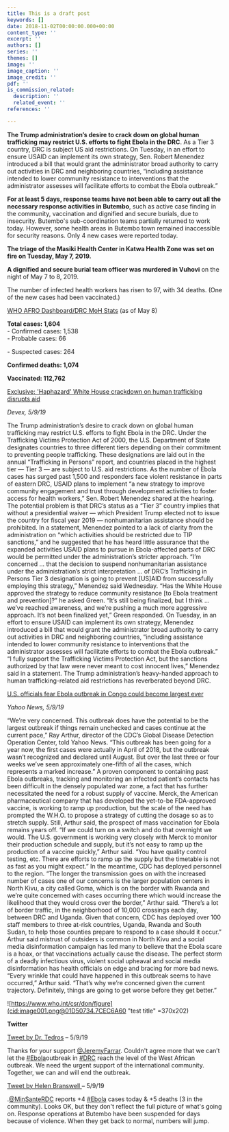 ```yaml
---
title: This is a draft post
keywords: []
date: 2018-11-02T00:00:00.000+00:00
content_type: ''
excerpt: ''
authors: []
series: ''
themes: []
image: ''
image_caption: ''
image_credit: ''
pdf: ''
is_commission_related:
  description: ''
  related_event: ''
references: ''

---
```

**The Trump administration’s desire to crack down on global human trafficking may restrict U.S. efforts to fight Ebola in the DRC**. As a Tier 3 country, DRC is subject US aid restrictions. On Tuesday, in an effort to ensure USAID can implement its own strategy, Sen. Robert Menendez introduced a bill that would grant the administrator broad authority to carry out activities in DRC and neighboring countries, “including assistance intended to lower community resistance to interventions that the administrator assesses will facilitate efforts to combat the Ebola outbreak.”

**For at least 5 days, response teams have not been able to carry out all the necessary response activities in Butembo**, such as active case finding in the community, vaccination and dignified and secure burials, due to insecurity. Butembo's sub-coordination teams partially returned to work today. However, some health areas in Butembo town remained inaccessible for security reasons. Only 4 new cases were reported today.

**The triage of the Masiki Health Center in Katwa Health Zone was set on fire on Tuesday, May 7, 2019.**

**A dignified and secure burial team officer was murdered in Vuhovi** on the night of May 7 to 8, 2019.

The number of infected health workers has risen to 97, with 34 deaths. (One of the new cases had been vaccinated.)

[WHO AFRO Dashboard/DRC MoH Stats](https://urldefense.proofpoint.com/v2/url?u=https-3A__who.maps.arcgis.com_apps_opsdashboard_index.html-23_f9003796864241b99d21474025f3667e&d=DwMGaQ&c=lTFYvTKl9NjBtWucofDMxg&r=k8I-BrdZu4gCu1VexWPukdfLpD5mx6_PYj60xrQ3UE4&m=APzXH1A0ci3UOKsLcwFBQuBAueNP_c8VhRuLAx4sca0&s=K1sqw4SyBwmtzyTkUGcjGPp0tfADqfxJS11yZ3R-UpI&e= "https://urldefense.proofpoint.com/v2/url?u=https-3A__who.maps.arcgis.com_apps_opsdashboard_index.html-23_f9003796864241b99d21474025f3667e&d=DwMGaQ&c=lTFYvTKl9NjBtWucofDMxg&r=k8I-BrdZu4gCu1VexWPukdfLpD5mx6_PYj60xrQ3UE4&m=APzXH1A0ci3UOKsLcwFBQuBAueNP_c8VhRuLAx4sca0&s=K1sqw4SyBwmtzyTkUGcjGPp0tfADqfxJS11yZ3R-UpI&e=") (as of May 8)

**Total cases: 1,604**  
\- Confirmed cases: 1,538  
\- Probable cases: 66

\- Suspected cases: 264

**Confirmed deaths: 1,074**

**Vaccinated: 112,762**

[Exclusive: 'Haphazard' White House crackdown on human trafficking disrupts aid](https://urldefense.proofpoint.com/v2/url?u=https-3A__www.devex.com_news_exclusive-2Dhaphazard-2Dwhite-2Dhouse-2Dcrackdown-2Don-2Dhuman-2Dtrafficking-2Ddisrupts-2Daid-2D94866&d=DwMGaQ&c=lTFYvTKl9NjBtWucofDMxg&r=k8I-BrdZu4gCu1VexWPukdfLpD5mx6_PYj60xrQ3UE4&m=APzXH1A0ci3UOKsLcwFBQuBAueNP_c8VhRuLAx4sca0&s=4usKQMB3ZVhComjhZ_Ptie4qrhLWCTzsIxJ1O8U0hYY&e=)

_Devex, 5/9/19_

The Trump administration’s desire to crack down on global human trafficking may restrict U.S. efforts to fight Ebola in the DRC. Under the Trafficking Victims Protection Act of 2000, the U.S. Department of State designates countries to three different tiers depending on their commitment to preventing people trafficking. These designations are laid out in the annual “Trafficking in Persons” report, and countries placed in the highest tier — Tier 3 — are subject to U.S. aid restrictions. As the number of Ebola cases has surged past 1,500 and responders face violent resistance in parts of eastern DRC, USAID plans to implement “a new strategy to improve community engagement and trust through development activities to foster access for health workers,” Sen. Robert Menendez shared at the hearing. The potential problem is that DRC’s status as a “Tier 3” country implies that without a presidential waiver — which President Trump elected not to issue the country for fiscal year 2019 — nonhumanitarian assistance should be prohibited. In a statement, Menendez pointed to a lack of clarity from the administration on “which activities should be restricted due to TIP sanctions,” and he suggested that he has heard little assurance that the expanded activities USAID plans to pursue in Ebola-affected parts of DRC would be permitted under the administration’s stricter approach. “I’m concerned ... that the decision to suspend nonhumanitarian assistance under the administration’s strict interpretation … of DRC’s Trafficking in Persons Tier 3 designation is going to prevent \[US\]AID from successfully employing this strategy,” Menendez said Wednesday. “Has the White House approved the strategy to reduce community resistance \[to Ebola treatment and prevention\]?” he asked Green. “It’s still being finalized, but I think … we’ve reached awareness, and we’re pushing a much more aggressive approach. It’s not been finalized yet,” Green responded. On Tuesday, in an effort to ensure USAID can implement its own strategy, Menendez introduced a bill that would grant the administrator broad authority to carry out activities in DRC and neighboring countries, “including assistance intended to lower community resistance to interventions that the administrator assesses will facilitate efforts to combat the Ebola outbreak.” “I fully support the Trafficking Victims Protection Act, but the sanctions authorized by that law were never meant to cost innocent lives,” Menendez said in a statement. The Trump administration’s heavy-handed approach to human trafficking-related aid restrictions has reverberated beyond DRC.

[U.S. officials fear Ebola outbreak in Congo could become largest ever](https://urldefense.proofpoint.com/v2/url?u=https-3A__news.yahoo.com_us-2Dofficials-2Dfear-2Debola-2Doutbreak-2Din-2Dcongo-2Dcould-2Dbecome-2Dlargest-2Dever-2D203503940.html-3Fsoc-5Fsrc-3Dhl-2Dviewer-26soc-5Ftrk-3Dtw&d=DwMGaQ&c=lTFYvTKl9NjBtWucofDMxg&r=k8I-BrdZu4gCu1VexWPukdfLpD5mx6_PYj60xrQ3UE4&m=APzXH1A0ci3UOKsLcwFBQuBAueNP_c8VhRuLAx4sca0&s=rvmBvRLWkV_7aJ8GG5zrjSigIk2nJZL2prOZxm2NJqA&e= "https://urldefense.proofpoint.com/v2/url?u=https-3A__news.yahoo.com_us-2Dofficials-2Dfear-2Debola-2Doutbreak-2Din-2Dcongo-2Dcould-2Dbecome-2Dlargest-2Dever-2D203503940.html-3Fsoc-5Fsrc-3Dhl-2Dviewer-26soc-5Ftrk-3Dtw&d=DwMGaQ&c=lTFYvTKl9NjBtWucofDMxg&r=k8I-BrdZu4gCu1VexWPukdfLpD5mx6_PYj60xrQ3UE4&m=APzXH1A0ci3UOKsLcwFBQuBAueNP_c8VhRuLAx4sca0&s=rvmBvRLWkV_7aJ8GG5zrjSigIk2nJZL2prOZxm2NJqA&e=")

_Yahoo News, 5/9/19_

“We’re very concerned. This outbreak does have the potential to be the largest outbreak if things remain unchecked and cases continue at the current pace,” Ray Arthur, director of the CDC’s Global Disease Detection Operation Center, told Yahoo News. “This outbreak has been going for a year now, the first cases were actually in April of 2018, but the outbreak wasn’t recognized and declared until August. But over the last three or four weeks we’ve seen approximately one-fifth of all the cases, which represents a marked increase.” A proven component to containing past Ebola outbreaks, tracking and monitoring an infected patient’s contacts has been difficult in the densely populated war zone, a fact that has further necessitated the need for a robust supply of vaccine. Merck, the American pharmaceutical company that has developed the yet-to-be FDA-approved vaccine, is working to ramp up production, but the scale of the need has prompted the W.H.O. to propose a strategy of cutting the dosage so as to stretch supply. Still, Arthur said, the prospect of mass vaccination for Ebola remains years off. “If we could turn on a switch and do that overnight we would. The U.S. government is working very closely with Merck to monitor their production schedule and supply, but it’s not easy to ramp up the production of a vaccine quickly,” Arthur said. “You have quality control testing, etc. There are efforts to ramp up the supply but the timetable is not as fast as you might expect.” In the meantime, CDC has deployed personnel to the region. “The longer the transmission goes on with the increased number of cases one of our concerns is the larger population centers in North Kivu, a city called Goma, which is on the border with Rwanda and we’re quite concerned with cases occurring there which would increase the likelihood that they would cross over the border,” Arthur said. “There’s a lot of border traffic, in the neighborhood of 10,000 crossings each day, between DRC and Uganda. Given that concern, CDC has deployed over 100 staff members to three at-risk countries, Uganda, Rwanda and South Sudan, to help those counties prepare to respond to a case should it occur.” Arthur said mistrust of outsiders is common in North Kivu and a social media disinformation campaign has led many to believe that the Ebola scare is a hoax, or that vaccinations actually cause the disease. The perfect storm of a deadly infectious virus, violent social upheaval and social media disinformation has health officials on edge and bracing for more bad news. “Every wrinkle that could have happened in this outbreak seems to have occurred,” Arthur said. “That’s why we’re concerned given the current trajectory. Definitely, things are going to get worse before they get better.”

![https://www.who.int/csr/don/figure](cid:image001.png@01D50734.7CEC6A60 "test title" =370x202)

**Twitter**

[Tweet by Dr. Tedros](https://urldefense.proofpoint.com/v2/url?u=https-3A__twitter.com_DrTedros_status_1126476101679710208&d=DwMGaQ&c=lTFYvTKl9NjBtWucofDMxg&r=k8I-BrdZu4gCu1VexWPukdfLpD5mx6_PYj60xrQ3UE4&m=APzXH1A0ci3UOKsLcwFBQuBAueNP_c8VhRuLAx4sca0&s=5dHs5htUu6GcT9pMnsnNKkED2oxAUKjMIhrSbupbCW8&e=) – 5/9/19

Thanks for your support [@JeremyFarrar](https://urldefense.proofpoint.com/v2/url?u=https-3A__twitter.com_JeremyFarrar&d=DwMGaQ&c=lTFYvTKl9NjBtWucofDMxg&r=k8I-BrdZu4gCu1VexWPukdfLpD5mx6_PYj60xrQ3UE4&m=APzXH1A0ci3UOKsLcwFBQuBAueNP_c8VhRuLAx4sca0&s=iizx0k22plUUJSfZUVx0AeffyEC47OKGB6keJOVW7Xw&e= "https://urldefense.proofpoint.com/v2/url?u=https-3A__twitter.com_JeremyFarrar&d=DwMGaQ&c=lTFYvTKl9NjBtWucofDMxg&r=k8I-BrdZu4gCu1VexWPukdfLpD5mx6_PYj60xrQ3UE4&m=APzXH1A0ci3UOKsLcwFBQuBAueNP_c8VhRuLAx4sca0&s=iizx0k22plUUJSfZUVx0AeffyEC47OKGB6keJOVW7Xw&e="). Couldn't agree more that we can’t let the [#Ebola](https://urldefense.proofpoint.com/v2/url?u=https-3A__twitter.com_hashtag_Ebola-3Fsrc-3Dhash&d=DwMGaQ&c=lTFYvTKl9NjBtWucofDMxg&r=k8I-BrdZu4gCu1VexWPukdfLpD5mx6_PYj60xrQ3UE4&m=APzXH1A0ci3UOKsLcwFBQuBAueNP_c8VhRuLAx4sca0&s=hjVuogaLYJdB7wxX5Ush4nZfklWYV84i-nvNNcpcQ-g&e=)outbreak in [#DRC](https://urldefense.proofpoint.com/v2/url?u=https-3A__twitter.com_hashtag_DRC-3Fsrc-3Dhash&d=DwMGaQ&c=lTFYvTKl9NjBtWucofDMxg&r=k8I-BrdZu4gCu1VexWPukdfLpD5mx6_PYj60xrQ3UE4&m=APzXH1A0ci3UOKsLcwFBQuBAueNP_c8VhRuLAx4sca0&s=r5AM49BM66hQviDej0pkRP2T5klXbyjKYLd0vkiPjdE&e=) reach the level of the West African outbreak. We need the urgent support of the international community. Together, we can and will end the outbreak.

[Tweet by Helen Branswell ](https://urldefense.proofpoint.com/v2/url?u=https-3A__twitter.com_HelenBranswell_status_1126582180149432323&d=DwMGaQ&c=lTFYvTKl9NjBtWucofDMxg&r=k8I-BrdZu4gCu1VexWPukdfLpD5mx6_PYj60xrQ3UE4&m=APzXH1A0ci3UOKsLcwFBQuBAueNP_c8VhRuLAx4sca0&s=8L5KSnPwCrGYxfO2va_ma-0KSuFRz6c5CsLE_RKx8MQ&e=)– 5/9/19

.[@MinSanteRDC](https://urldefense.proofpoint.com/v2/url?u=https-3A__twitter.com_MinSanteRDC&d=DwMGaQ&c=lTFYvTKl9NjBtWucofDMxg&r=k8I-BrdZu4gCu1VexWPukdfLpD5mx6_PYj60xrQ3UE4&m=APzXH1A0ci3UOKsLcwFBQuBAueNP_c8VhRuLAx4sca0&s=siuJ9Vf7uMMmsFc6YmlHDLS4pCw0GAS84xpJRSrz5pI&e=) reports +4 [#Ebola](https://urldefense.proofpoint.com/v2/url?u=https-3A__twitter.com_hashtag_Ebola-3Fsrc-3Dhash&d=DwMGaQ&c=lTFYvTKl9NjBtWucofDMxg&r=k8I-BrdZu4gCu1VexWPukdfLpD5mx6_PYj60xrQ3UE4&m=APzXH1A0ci3UOKsLcwFBQuBAueNP_c8VhRuLAx4sca0&s=hjVuogaLYJdB7wxX5Ush4nZfklWYV84i-nvNNcpcQ-g&e=) cases today & +5 deaths (3 in the community). Looks OK, but they don't reflect the full picture of what's going on. Response operations at Butembo have been suspended for days because of violence. When they get back to normal, numbers will jump.